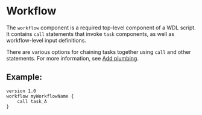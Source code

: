 # Workflow

The `workflow` component is a required top-level component of a WDL script. It contains `call` statements that invoke `task` components, as well as workflow-level input definitions.

There are various options for chaining tasks together using `call` and other statements. For more information, see [Add plumbing](add_plumbing.md).

## Example:
```wdl
version 1.0
workflow myWorkflowName {
    call task_A
}
```